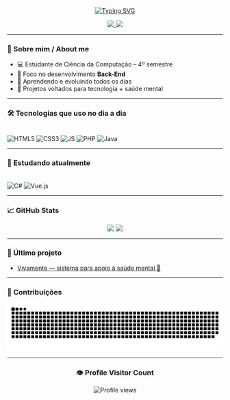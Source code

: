 <div align="center" style="text-align: center;">
  <a href="https://git.io/typing-svg">
    <img  height="100" src="https://readme-typing-svg.demolab.com?font=Share+Tech+Mono&pause=1000&color=00FF00&width=435&lines=Paulo+Victor;Back-end+Developer%F0%9F%92%BB;Seja+bem+vindo+%F0%9F%98%8A;Confira+alguns+dos+meus+projetos!" alt="Typing SVG">
  </a>
</div>

<p align="center">
  <a href="https://vivamenteofi.rf.gd">
    <img src="https://img.shields.io/badge/dev.to-0A0A0A?style=for-the-badge&logo=devdotto&logoColor=white" />
  </a>
  <a href="https://www.instagram.com/gamejp202/">
    <img src="https://img.shields.io/badge/Instagram-E4405F?style=for-the-badge&logo=instagram&logoColor=white" />
  </a>
</p>

---

### 🚀 Sobre mim / About me
- 💻 Estudante de Ciência da Computação – 4º semestre  
- 🎯 Foco no desenvolvimento **Back-End**  
- 🌱 Aprendendo e evoluindo todos os dias  
- 🧠 Projetos voltados para tecnologia + saúde mental

---

### 🛠️ Tecnologias que uso no dia a dia
<div style="display: inline_block"><br>
  <img align="center" alt="HTML5" src="https://img.shields.io/badge/HTML-239120?style=for-the-badge&logo=html5&logoColor=white" />
  <img align="center" alt="CSS3" src="https://img.shields.io/badge/CSS-239120?style=for-the-badge&logo=css3&logoColor=white" />
  <img align="center" alt="JS" src="https://img.shields.io/badge/JavaScript-F7DF1E?style=for-the-badge&logo=javascript&logoColor=black" />
  <img align="center" alt="PHP" src="https://img.shields.io/badge/PHP-777BB4?style=for-the-badge&logo=php&logoColor=white" />
  <img align="center" alt="Java" src="https://img.shields.io/badge/Java-ED8B00?style=for-the-badge&logo=openjdk&logoColor=white" />
</div>

---

### 📌 Estudando atualmente
<div style="display: inline_block"><br>
  <img align="center" alt="C#" src="https://img.shields.io/badge/C%23-512BD4?style=for-the-badge&logo=csharp&logoColor=white" />
  <img align="center" alt="Vue.js" src="https://img.shields.io/badge/Vue.js-42b883?style=for-the-badge&logo=vue.js&logoColor=white" />
</div>

---

### 📈 GitHub Stats
<p align="center">
  <img height="180em" src="https://github-readme-stats.vercel.app/api?username=Paulo854&show_icons=true&theme=radical&count_private=true" />
  <img height="180em" src="https://github-readme-stats.vercel.app/api/top-langs/?username=Paulo854&layout=compact&theme=radical" />
</p>

---

### 🧠 Último projeto
- [Vivamente — sistema para apoio à saúde mental 💜](https://vivamenteofi.rf.gd)

---

### 🐍 Contribuições
![Snake animation](https://github.com/Paulo854/animation-repositorie/blob/main/github-contribution-grid-snake.svg)

---

<div align="center">
  <h3><b>👁️ Profile Visitor Count</b></h3>
  <img src="https://komarev.com/ghpvc/?username=Paulo854&abbreviated=true" alt="Profile views" />
</div>

